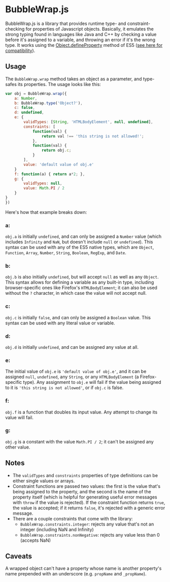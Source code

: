 BubbleWrap.js
=============

BubbleWrap.js is a library that provides runtime type- and constraint-checking for properties of Javascript objects. Basically, it emulates the strong typing found in languages like Java and C++ by checking a value before it's assigned to a variable, and throwing an error if it's the wrong type. It works using the [Object.defineProperty][defineProperty] method of ES5 ([see here for compatibility][compatibility]).

  [defineProperty]: https://developer-new.mozilla.org/en-US/docs/JavaScript/Reference/Global_Objects/Object/defineProperty
  [compatibility]: https://developer-new.mozilla.org/en-US/docs/JavaScript/Reference/Global_Objects/Object/defineProperty#Browser_compatibility

Usage
-----

The `BubbleWrap.wrap` method takes an object as a parameter, and type-safes its properties. The usage looks like this:

```javascript
var obj = BubbleWrap.wrap({
	a: Number,
	b: BubbleWrap.type('Object?'),
	c: false,
	d: undefined,
	e: {
		validTypes: [String, 'HTMLBodyElement', null, undefined],
		constraints: [
			function(val) {
				return val !== 'this string is not allowed!';
			},
			function(val) {
				return obj.c;
			}
		],
		value: 'default value of obj.e'
	}
	f: function(a) { return a*2; },
	g: {
		validTypes: null,
		value: Math.PI / 2
	}
}
})
```

Here's how that example breaks down:

### a:
`obj.a` is initially `undefined`, and can only be assigned a `Number` value (which includes `Infinity` and `NaN`, but doesn't include `null` or `undefined`). This syntax can be used with any of the ES5 native types, which are `Object`, `Function`, `Array`, `Number`, `String`, `Boolean`, `RegExp`, and `Date`.

### b:
`obj.b` is also initially `undefined`, but will accept `null` as well as any `Object`. This syntax allows for defining a variable as any built-in type, including browser-specific ones like Firefox's `HTMLBodyElement`; it can also be used without the `?` character, in which case the value will not accept null.

### c:
`obj.c` is initially `false`, and can only be assigned a `Boolean` value. This syntax can be used with any literal value or variable.

### d:
`obj.d` is initially `undefined`, and can be assigned any value at all.

### e:
The initial value of `obj.e` is `'default value of obj.e'`, and it can be assigned `null`, `undefined`, any `String`, or any `HTMLBodyElement` (a Firefox-specific type). Any assignment to `obj.e` will fail if the value being assigned to it is `'this string is not allowed'`, or if `obj.c` is false.

### f:
`obj.f` is a function that doubles its input value. Any attempt to change its value will fail.

### g:
`obj.g` is a constant with the value `Math.PI / 2`; it can't be assigned any other value.

Notes
-----

* The `validTypes` and `constraints` properties of type definitions can be either single values or arrays.
* Constraint functions are passed two values: the first is the value that's being assigned to the property, and the second is the name of the property itself (which is helpful for generating useful error messages with `throw` if the value is rejected). If the constraint function returns `true`, the value is accepted; if it returns `false`, it's rejected with a generic error message.
* There are a couple constraints that come with the library:
  * `BubbleWrap.constraints.integer`: rejects any value that's not an integer (including NaN and Infinity)
  * `BubbleWrap.constraints.nonNegative`: rejects any value less than 0 (accepts NaN)

Caveats
-------

A wrapped object can't have a property whose name is another property's name prepended with an underscore (e.g. `propName` and `_propName`).